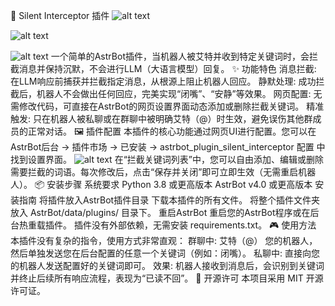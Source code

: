 🤫 Silent Interceptor 插件
![alt text](https://img.shields.io/badge/License-MIT-yellow.svg)

![alt text](https://img.shields.io/badge/Python-3.8+-green.svg)

![alt text](https://img.shields.io/badge/AstrBot-v4.0+-purple.svg)
一个简单的AstrBot插件，当机器人被艾特并收到特定关键词时，会拦截消息并保持沉默，不会进行LLM（大语言模型）回复。
✨ 功能特色
消息拦截: 在LLM响应前捕获并拦截指定消息，从根源上阻止机器人回应。
静默处理: 成功拦截后，机器人不会做出任何回应，完美实现“闭嘴”、“安静”等效果。
网页配置: 无需修改代码，可直接在AstrBot的网页设置界面动态添加或删除拦截关键词。
精准触发: 只在机器人被私聊或在群聊中被明确艾特（@）时生效，避免误伤其他群成员的正常对话。
🖼️ 插件配置
本插件的核心功能通过网页UI进行配置。您可以在 AstrBot后台 -> 插件市场 -> 已安装 -> astrbot_plugin_silent_interceptor 配置 中找到设置界面。
![alt text](./docs/config_ui.png)
在“拦截关键词列表”中，您可以自由添加、编辑或删除需要拦截的词语。每次修改后，点击“保存并关闭”即可立即生效（无需重启机器人）。
📦 安装步骤
系统要求
Python 3.8 或更高版本
AstrBot v4.0 或更高版本
安装指南
将插件放入AstrBot插件目录
下载本插件的所有文件。
将整个插件文件夹放入 AstrBot/data/plugins/ 目录下。
重启AstrBot
重启您的AstrBot程序或在后台热重载插件。
插件没有外部依赖，无需安装 requirements.txt。
🎮 使用方法
本插件没有复杂的指令，使用方式非常直观：
群聊中: 艾特（@） 您的机器人，然后单独发送您在后台配置的任意一个关键词（例如：闭嘴）。
私聊中: 直接向您的机器人发送配置好的关键词即可。
效果: 机器人接收到消息后，会识别到关键词并终止后续所有响应流程，表现为“已读不回”。
📄 开源许可
本项目采用 MIT 开源许可证。
